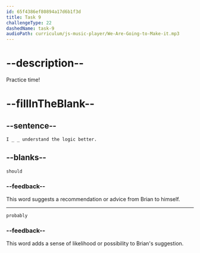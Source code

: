 ```yaml
---
id: 65f4386ef80894a17d6b1f3d
title: Task 9
challengeType: 22
dashedName: task-9
audioPath: curriculum/js-music-player/We-Are-Going-to-Make-it.mp3
---
```


<!--
AUDIO REFERENCE: 
Brian: I should probably understand the logic better.
-->

# --description--

Practice time! 

# --fillInTheBlank--

## --sentence--

`I _ _ understand the logic better.`

## --blanks--

`should`

### --feedback--

This word suggests a recommendation or advice from Brian to himself.

---

`probably`

### --feedback--

This word adds a sense of likelihood or possibility to Brian's suggestion.
